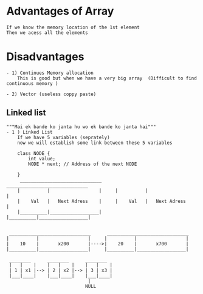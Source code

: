 # Advantages of Array 
    If we know the memory location of the 1st element 
    Then we acess all the elements 

# Disadvantages
    - 1) Continues Memory allocation
        This is good but when we have a very big array  (Difficult to find continuous memory )

    - 2) Vector (useless coppy paste)


## Linked list
    """Mai ek bande ko janta hu wo ek bande ko janta hai"""
    - 1 ) Linked List
        If we have 5 variables (seprately)
        now we will establish some link between these 5 variables

        class NODE {
            int value;
            NODE * next; // Address of the next NODE

        }
         ______________________________      ______________________________
        |          |                  |     |          |                  |
        |    Val   |   Next Adress    |     |    Val   |   Next Adress    |
        |__________|__________________|     |__________|__________________|


     ______________________________      ______________________________    
    |          |                  |     |          |                  |
    |    10    |       x200       |---->|    20    |       x700       |
    |__________|__________________|     |__________|__________________|

```
 ________      ________      ________    
 |   |    |    |   |    |    |   |    |
 | 1 | x1 |--> | 2 | x2 |--> | 3 | x3 |
 |___|____|    |___|____|    |___|____|
                              |
                             NULL

```
 
